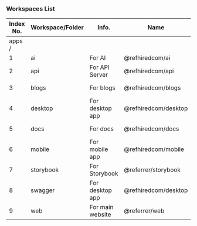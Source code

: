 ### Workspaces List

| Index No. | Workspace/Folder | Info.            | Name                 | Navigate     | Port |
| --------- | ---------------- | ---------------- | -------------------- | ------------ | ---- |
| apps /    |                  |                  |                      |              |      |
| 1         | ai               | For AI           | @refhiredcom/ai      | yarn ai      | -    |
| 2         | api              | For API Server   | @refhiredcom/api     | yarn api     | 8000 |
| 3         | blogs            | For blogs        | @refhiredcom/blogs   | yarn blogs   | -    |
| 4         | desktop          | For desktop app  | @refhiredcom/desktop | yarn desktop | -    |
| 5         | docs             | For docs         | @refhiredcom/docs    | yarn docs    | -    |
| 6         | mobile           | For mobile app   | @refhiredcom/mobile  | yarn mobile  | -    |
| 7         | storybook        | For Storybook    | @referrer/storybook  | yarn story   | 6006 |
| 8         | swagger          | For desktop app  | @refhiredcom/desktop | yarn desktop | -    |
| 9         | web              | For main website | @referrer/web        | yarn web     | 3000 |
